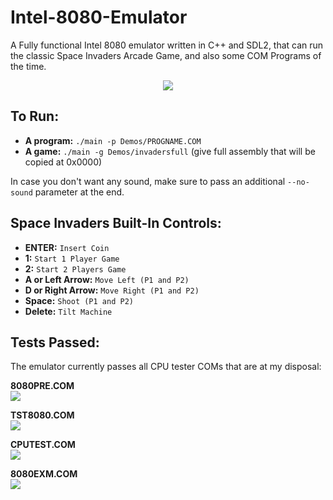 # Intel-8080-Emulator
A Fully functional Intel 8080 emulator written in C++ and SDL2, that can run the classic Space Invaders Arcade Game, and also some COM Programs of the time.

<p align="center">
  <img src="https://github.com/MoonfireSeco/Intel-8080-Emulator/raw/master/Pictures/SpaceInvaders.png">
</p>

## To Run:
- **A program:** `./main -p Demos/PROGNAME.COM`
- **A game:** `./main -g Demos/invadersfull` (give full assembly that will be copied at 0x0000)

In case you don't want any sound, make sure to pass an additional `--no-sound` parameter at the end.

## Space Invaders Built-In Controls:
- **ENTER:** `Insert Coin`
- **1:** `Start 1 Player Game`
- **2:** `Start 2 Players Game`
- **A or Left Arrow:** `Move Left (P1 and P2)`
- **D or Right Arrow:** `Move Right (P1 and P2)`
- **Space:** `Shoot (P1 and P2)`
- **Delete:** `Tilt Machine`

## Tests Passed:

The emulator currently passes all CPU tester COMs that are at my disposal:

<b>8080PRE.COM</b>
<br>
<img src="https://github.com/MoonfireSeco/Intel-8080-Emulator/raw/master/Pictures/8080PRE.png">

<b>TST8080.COM</b>
<br>
<img src="https://github.com/MoonfireSeco/Intel-8080-Emulator/raw/master/Pictures/TST8080.png">

<b>CPUTEST.COM</b>
<br>
<img src="https://github.com/MoonfireSeco/Intel-8080-Emulator/raw/master/Pictures/CPUTEST.png">

<b>8080EXM.COM</b>
<br>
<img src="https://github.com/MoonfireSeco/Intel-8080-Emulator/raw/master/Pictures/8080EXM.png">
